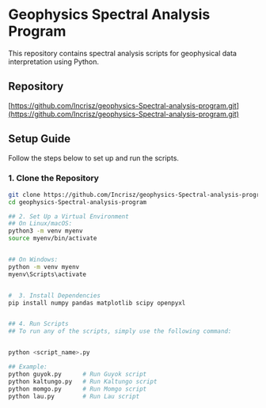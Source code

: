 # Geophysics Spectral Analysis Program

This repository contains spectral analysis scripts for geophysical data interpretation using Python.

## Repository

[https://github.com/Incrisz/geophysics-Spectral-analysis-program.git](https://github.com/Incrisz/geophysics-Spectral-analysis-program.git)

## Setup Guide

Follow the steps below to set up and run the scripts.

### 1. Clone the Repository

```bash
git clone https://github.com/Incrisz/geophysics-Spectral-analysis-program.git
cd geophysics-Spectral-analysis-program

## 2. Set Up a Virtual Environment
## On Linux/macOS:
python3 -m venv myenv
source myenv/bin/activate


## On Windows:
python -m venv myenv
myenv\Scripts\activate


#  3. Install Dependencies
pip install numpy pandas matplotlib scipy openpyxl


## 4. Run Scripts
## To run any of the scripts, simply use the following command:


python <script_name>.py

## Example:
python guyok.py      # Run Guyok script
python kaltungo.py   # Run Kaltungo script
python momgo.py      # Run Momgo script
python lau.py        # Run Lau script
